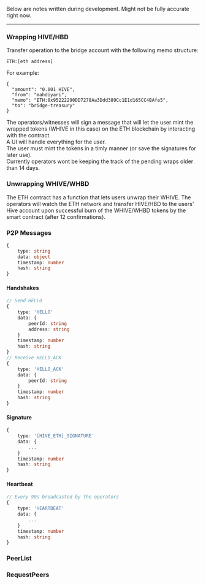 Below are notes written during development. Might not be fully accurate right
now.

---

### Wrapping HIVE/HBD

Transfer operation to the bridge account with the following memo structure:

```
ETH:[eth address]
```

For example:

```
{
  "amount": "0.001 HIVE",
  "from": "mahdiyari",
  "memo": "ETH:0x95222290DD7278Aa3Ddd389Cc1E1d165CC4BAfe5",
  "to": "bridge-treasury"
}
```

The operators/witnesses will sign a message that will let the user mint the
wrapped tokens (WHIVE in this case) on the ETH blockchain by interacting with
the contract.\
A UI will handle everything for the user.\
The user must mint the tokens in a timly manner (or save the signatures for
later use).\
Currently operators wont be keeping the track of the pending wraps older than 14
days.

### Unwrapping WHIVE/WHBD

The ETH contract has a function that lets users unwrap their WHIVE. The
operators will watch the ETH network and transfer HIVE/HBD to the users' Hive
account upon successful burn of the WHIVE/WHBD tokens by the smart contract
(after 12 confirmations).

### P2P Messages

```ts
{
	type: string
	data: object
	timestamp: number
	hash: string
}
```

#### Handshakes

```ts
// Send HELLO
{
	type: 'HELLO'
	data: {
		peerId: string
		address: string
	}
	timestamp: number
	hash: string
}
// Receive HELLO_ACK
{
	type: 'HELLO_ACK'
	data: {
		peerId: string
	}
	timestamp: number
	hash: string
}
```

#### Signature

```ts
{
	type: '[HIVE_ETH]_SIGNATURE'
	data: {
		...
	}
	timestamp: number
	hash: string
}
```

#### Heartbeat

```ts
// Every 90s broadcasted by the operators
{
	type: 'HEARTBEAT'
	data: {
		...
	}
	timestamp: number
	hash: string
}
```

### PeerList

### RequestPeers

<!-- #### Announce Operator
```ts
{
  type: 'ANNOUNCE_OPERATOR'
  data: {
    operator: string
    peerId: string
    targetId: string
    signature: string
  }
  timestamp: number
  hash: string
}
``` -->
